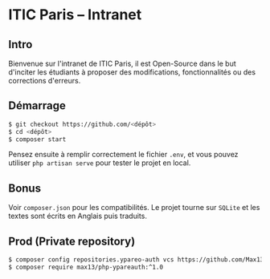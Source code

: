 # ITIC Paris – Intranet

## Intro
Bienvenue sur l'intranet de ITIC Paris, il est Open-Source dans le but d'inciter les étudiants à proposer des modifications, fonctionnalités ou des corrections d'erreurs.

## Démarrage
```bash
$ git checkout https://github.com/<dépôt>
$ cd <dépôt>
$ composer start
```

Pensez ensuite à remplir correctement le fichier `.env`, et vous pouvez utiliser `php artisan serve` pour tester le projet en local.

## Bonus
Voir `composer.json` pour les compatibilités. Le projet tourne sur `SQLite` et les textes sont écrits en Anglais puis traduits.

## Prod (Private repository)
```bash
$ composer config repositories.ypareo-auth vcs https://github.com/Max13/php-ypareauth.git
$ composer require max13/php-ypareauth:^1.0
```
